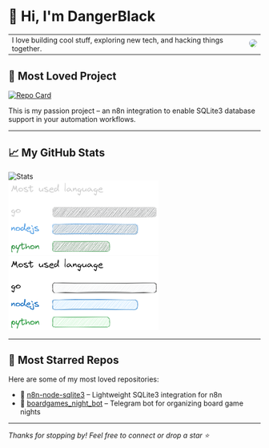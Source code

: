 <h1 align="left">👋 Hi, I'm DangerBlack</h1>

<table>
<tr>
<td>
I love building cool stuff, exploring new tech, and hacking things together.
</td>
<td>
<img src="https://n8n.xn--uny.ws/webhook/github-background.png?no-cache=true" width="250" style="border-radius: 12px; margin-left: 20px;" />
</td>
</tr>
</table>

## 🚀 Most Loved Project

[![Repo Card](https://github-readme-stats.vercel.app/api/pin/?username=DangerBlack&repo=n8n-node-sqlite3&theme=radical)](https://github.com/DangerBlack/n8n-node-sqlite3)

This is my passion project – an n8n integration to enable SQLite3 database support in your automation workflows.

---

## 📈 My GitHub Stats

![Stats](https://github-readme-stats.vercel.app/api?username=DangerBlack&show_icons=true&theme=radical&count_private=true)  
<img src="./image/most_used_language_dark.png#gh-dark-mode-only" alt="" width="300">
<img src="./image/most_used_language_light.png#gh-light-mode-only" alt="" width="300">

---

## 🌟 Most Starred Repos

Here are some of my most loved repositories:

- 🧪 [n8n-node-sqlite3](https://github.com/DangerBlack/n8n-node-sqlite3) – Lightweight SQLite3 integration for n8n  
- 🎲 [boardgames_night_bot](https://github.com/DangerBlack/boardgames_night_bot) – Telegram bot for organizing board game nights

---

_Thanks for stopping by! Feel free to connect or drop a star ⭐️_
